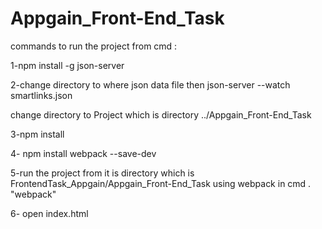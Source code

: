 # Appgain_Front-End_Task

commands to run the project from cmd :


1-npm install -g json-server  

2-change directory to where json data file then json-server --watch smartlinks.json

change directory to Project which is directory ../Appgain_Front-End_Task

3-npm install 

4- npm install webpack --save-dev

5-run the project from it is directory which is FrontendTask_Appgain/Appgain_Front-End_Task
 using webpack in cmd . "webpack"


6- open index.html
